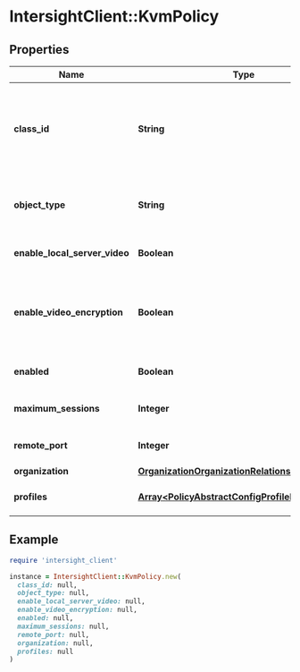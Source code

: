 # IntersightClient::KvmPolicy

## Properties

| Name | Type | Description | Notes |
| ---- | ---- | ----------- | ----- |
| **class_id** | **String** | The fully-qualified name of the instantiated, concrete type. This property is used as a discriminator to identify the type of the payload when marshaling and unmarshaling data. | [default to &#39;kvm.Policy&#39;] |
| **object_type** | **String** | The fully-qualified name of the instantiated, concrete type. The value should be the same as the &#39;ClassId&#39; property. | [default to &#39;kvm.Policy&#39;] |
| **enable_local_server_video** | **Boolean** | If enabled, displays KVM session on any monitor attached to the server. | [optional][default to true] |
| **enable_video_encryption** | **Boolean** | If enabled, encrypts all video information sent through KVM. Please note that this is no longer applicable for servers running versions 4.2 and above. | [optional][default to true] |
| **enabled** | **Boolean** | State of the vKVM service on the endpoint. | [optional][default to true] |
| **maximum_sessions** | **Integer** | The maximum number of concurrent KVM sessions allowed. | [optional][default to 4] |
| **remote_port** | **Integer** | The port used for KVM communication. | [optional][default to 2068] |
| **organization** | [**OrganizationOrganizationRelationship**](OrganizationOrganizationRelationship.md) |  | [optional] |
| **profiles** | [**Array&lt;PolicyAbstractConfigProfileRelationship&gt;**](PolicyAbstractConfigProfileRelationship.md) | An array of relationships to policyAbstractConfigProfile resources. | [optional] |

## Example

```ruby
require 'intersight_client'

instance = IntersightClient::KvmPolicy.new(
  class_id: null,
  object_type: null,
  enable_local_server_video: null,
  enable_video_encryption: null,
  enabled: null,
  maximum_sessions: null,
  remote_port: null,
  organization: null,
  profiles: null
)
```

